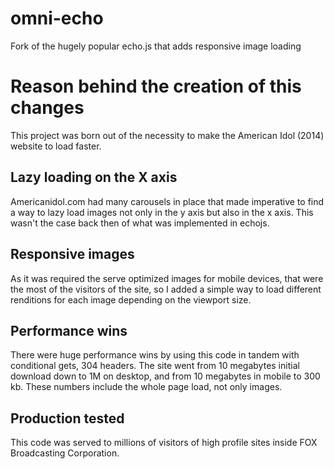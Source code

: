 # omni-echo
Fork of the hugely popular echo.js that adds responsive image loading

# Reason behind the creation of this changes

This project was born out of the necessity to make the American Idol (2014) website to load faster.

## Lazy loading on the X axis

Americanidol.com had many carousels in place that made imperative to find a way to lazy load images not only in the y axis but also in the x axis. This wasn't the case back then of what was implemented in echojs.

## Responsive images
As it was required the serve optimized images for mobile devices, that were the most of the visitors of the site, so I added a simple way to load different renditions for each image depending on the viewport size.

## Performance wins

There were huge performance wins by using this code in tandem with conditional gets, 304 headers.
The site went from 10 megabytes initial download down to 1M on desktop, and from 10 megabytes in mobile to 300 kb. These numbers include the whole page load, not only images.

## Production tested

This code was served to millions of visitors of high profile sites inside FOX Broadcasting Corporation.
